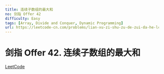 ```yaml
---
title: 连续子数组的最大和
no: 剑指 Offer 42
difficulty: Easy
tags: [Array, Divide and Conquer, Dynamic Programming]
url: https://leetcode-cn.com/problems/lian-xu-zi-shu-zu-de-zui-da-he-lcof/
---
```


# 剑指 Offer 42. 连续子数组的最大和

[LeetCode](https://leetcode-cn.com/problems/lian-xu-zi-shu-zu-de-zui-da-he-lcof/)

